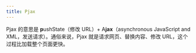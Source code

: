 ```yaml
---
title: Pjax
---
```


Pjax 的意思是 **p**ushState（修改 URL）+ A**jax**（asynchronous JavaScript and XML，发送请求）。通俗来说，Pjax 就是请求网页、替换内容、修改 URL，这个过程比加载整个页面更快。
